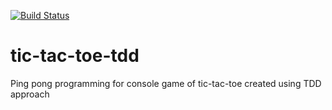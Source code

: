 [![Build Status](https://travis-ci.org/SeriyBg/tic-tac-toe-tdd.svg?branch=master)](https://travis-ci.org/SeriyBg/tic-tac-toe-tdd)
# tic-tac-toe-tdd
Ping pong programming for console game of tic-tac-toe created using TDD approach
